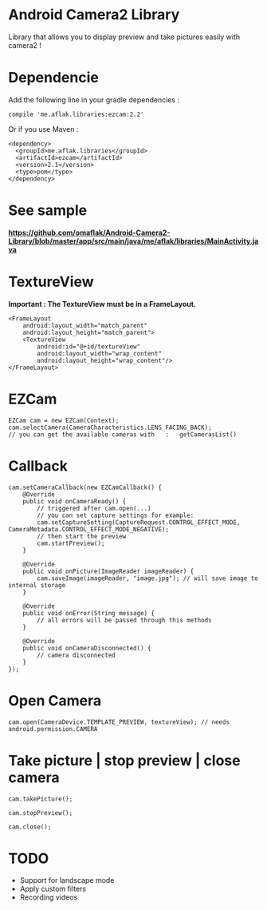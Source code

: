 # Android Camera2 Library
Library that allows you to display preview and take pictures easily with camera2 !

# Dependencie

Add the following line in your gradle dependencies :

	compile 'me.aflak.libraries:ezcam:2.2'

Or if you use Maven :

	<dependency>
	  <groupId>me.aflak.libraries</groupId>
	  <artifactId>ezcam</artifactId>
	  <version>2.1</version>
	  <type>pom</type>
	</dependency>

# See sample

**https://github.com/omaflak/Android-Camera2-Library/blob/master/app/src/main/java/me/aflak/libraries/MainActivity.java**

# TextureView

**Important : The TextureView must be in a FrameLayout.**

    <FrameLayout
        android:layout_width="match_parent"
        android:layout_height="match_parent">
        <TextureView
            android:id="@+id/textureView"
            android:layout_width="wrap_content"
            android:layout_height="wrap_content"/>
    </FrameLayout>

# EZCam

    EZCam cam = new EZCam(Context);
    cam.selectCamera(CameraCharacteristics.LENS_FACING_BACK);
    // you can get the available cameras with	:	getCamerasList()

# Callback

    cam.setCameraCallback(new EZCamCallback() {
    	@Override
        public void onCameraReady() {
        	// triggered after cam.open(...)
        	// you can set capture settings for example:
        	cam.setCaptureSetting(CaptureRequest.CONTROL_EFFECT_MODE, CameraMetadata.CONTROL_EFFECT_MODE_NEGATIVE);
        	// then start the preview
        	cam.startPreview();
        }

        @Override
        public void onPicture(ImageReader imageReader) {
        	cam.saveImage(imageReader, "image.jpg"); // will save image to internal storage
        }

        @Override
        public void onError(String message) {
            // all errors will be passed through this methods
        }

        @Override
        public void onCameraDisconnected() {
        	// camera disconnected
        }
    });
	
# Open Camera

	cam.open(CameraDevice.TEMPLATE_PREVIEW, textureView); // needs android.permission.CAMERA
	
# Take picture | stop preview | close camera 

	cam.takePicture();
	
	cam.stopPreview();

	cam.close();

# TODO

- Support for landscape mode
- Apply custom filters
- Recording videos